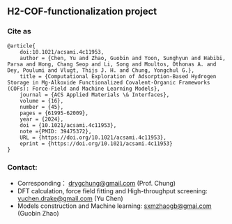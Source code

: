 ## H2-COF-functionalization project


### Cite as         
```
@article{
    doi:10.1021/acsami.4c11953,
    author = {Chen, Yu and Zhao, Guobin and Yoon, Sunghyun and Habibi, Parsa and Hong, Chang Seop and Li, Song and Moultos, Othonas A. and Dey, Poulumi and Vlugt, Thijs J. H. and Chung, Yongchul G.},
    title = {Computational Exploration of Adsorption-Based Hydrogen Storage in Mg-Alkoxide Functionalized Covalent-Organic Frameworks (COFs): Force-Field and Machine Learning Models},
    journal = {ACS Applied Materials \& Interfaces},
    volume = {16},
    number = {45},
    pages = {61995-62009},
    year = {2024},
    doi = {10.1021/acsami.4c11953},
    note ={PMID: 39475372},
    URL = {https://doi.org/10.1021/acsami.4c11953},
    eprint = {https://doi.org/10.1021/acsami.4c11953}
}
```

### Contact:
- Corresponding： drygchung@gmail.com (Prof. Chung)
- DFT calculation, force field fitting and High-throughput screening: yuchen.drake@gmail.com (Yu Chen)
- Models construction and Machine learning: sxmzhaogb@gmai.com (Guobin Zhao)                                    
                            
